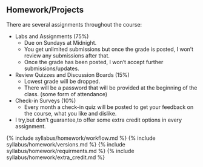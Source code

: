 ## Homework/Projects

There are several assignments throughout the course:
* Labs and Assignments (75%)
    * Due on Sundays at Midnight.
    * You get unlimited submissions but once the grade is posted, I won’t review any submissions after that.
    * Once the grade has been posted, I won’t accept further submissions/updates.
* Review Quizzes and Discussion Boards (15%)
    * Lowest grade will be dropped.
    * There will be a password that will be provided at the beginning of the class. (some form of attendance)
* Check-in Surveys (10%)
    * Every month a check-in quiz will be posted to get your feedback on the course, what you like and dislike.
* I try,but don’t guarantee,to offer some extra credit options in every assignment.


{% include syllabus/homework/workflow.md %}
{% include syllabus/homework/versions.md %}
{% include syllabus/homework/requirments.md %}
{% include syllabus/homework/extra_credit.md %}
<!-- {% include syllabus/homework/pairing_tips.md %} -->